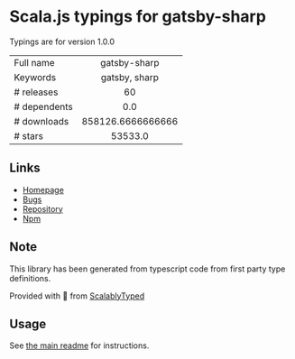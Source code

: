 
# Scala.js typings for gatsby-sharp

Typings are for version 1.0.0



|                    |                 |
| ------------------ | :-------------: |
| Full name          | gatsby-sharp |
| Keywords           | gatsby, sharp |
| # releases         | 60 |
| # dependents       | 0.0 |
| # downloads        | 858126.6666666666 |
| # stars            | 53533.0 |

## Links
- [Homepage](https://github.com/gatsbyjs/gatsby/tree/master/packages/gatsby-sharp#readme)
- [Bugs](https://github.com/gatsbyjs/gatsby/issues)
- [Repository](https://github.com/gatsbyjs/gatsby)
- [Npm](https://www.npmjs.com/package/gatsby-sharp)
    


## Note
This library has been generated from typescript code from first party type definitions.

Provided with :purple_heart: from [ScalablyTyped](https://github.com/oyvindberg/ScalablyTyped)

## Usage
See [the main readme](../../readme.md) for instructions.


